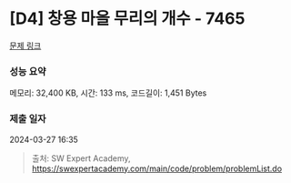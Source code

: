 # [D4] 창용 마을 무리의 개수 - 7465 

[문제 링크](https://swexpertacademy.com/main/code/problem/problemDetail.do?contestProbId=AWngfZVa9XwDFAQU) 

### 성능 요약

메모리: 32,400 KB, 시간: 133 ms, 코드길이: 1,451 Bytes

### 제출 일자

2024-03-27 16:35



> 출처: SW Expert Academy, https://swexpertacademy.com/main/code/problem/problemList.do